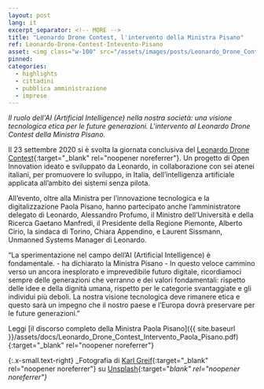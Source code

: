 ```yaml
---
layout: post
lang: it
excerpt_separator: <!-- MORE -->
title: "Leonardo Drone Contest, l'intervento della Ministra Pisano"
ref: Leonardo-Drone-Contest-Intevento-Pisano
asset: <img class="w-100" src="/assets/images/posts/Leonardo_Drone_Contest_foto_2.jpg" alt="Leonardo Drone Contest"/>
pinned:
categories:
  - highlights
  - cittadini
  - pubblica amministrazione
  - imprese
---
```


_Il ruolo dell'AI (Artificial Intelligence) nella nostra società: una visione tecnologica etica per le future generazioni. L'intervento al Leonardo Drone Contest della Ministra Pisano._

<!-- MORE -->

Il 23 settembre 2020 si è svolta la giornata conclusiva del [Leonardo Drone Contest](https://dronecontest.leonardocompany.com/it){:target="_blank" rel="noopener noreferrer"}. Un progetto di Open Innovation ideato e sviluppato da Leonardo, in collaborazione con sei atenei italiani, per promuovere lo sviluppo, in Italia, dell’intelligenza artificiale applicata all’ambito dei sistemi senza pilota.

All’evento, oltre alla Ministra per l’innovazione tecnologica e la digitalizzazione Paola Pisano, hanno partecipato anche l’amministratore delegato di Leonardo, Alessandro Profumo, il Ministro dell’Università e della Ricerca Gaetano Manfredi, il Presidente della Regione Piemonte, Alberto Cirio, la sindaca di Torino, Chiara Appendino, e Laurent Sissmann, Unmanned Systems Manager di Leonardo.

“La sperimentazione nel campo dell’AI (Artificial Intelligence) è fondamentale. - ha dichiarato la Ministra Pisano - In questo veloce cammino verso un ancora inesplorato e imprevedibile futuro digitale, ricordiamoci sempre delle generazioni che verranno e dei valori fondamentali: rispetto delle idee e della dignità umana, rispetto per le categorie svantaggiate e gli individui più deboli. La nostra visione tecnologica deve rimanere etica e questo sarà un impegno che il nostro paese e l’Europa dovrà preservare per le future generazioni.”

Leggi [il discorso completo della Ministra Paola Pisano]({{ site.baseurl }}/assets/docs/Leonardo_Drone_Contest_Intervento_Paola_Pisano.pdf){:target="_blank" rel="noopener noreferrer"}


{:.x-small.text-right}
_Fotografia di [Karl Greif](https://unsplash.com/@kg_media_pgh){:target="_blank" rel="noopener noreferrer"} su [Unsplash](https://unsplash.com/photos/H5IXIH254AU){:target="_blank" rel="noopener noreferrer"}_
